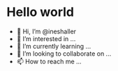 # Hello world


- 👋 Hi, I’m @ineshaller
- 👀 I’m interested in ...
- 🌱 I’m currently learning ...
- 💞️ I’m looking to collaborate on ...
- 📫 How to reach me ...

<!---
ineshaller/ineshaller is a ✨ special ✨ repository because its `README.md` (this file) appears on your GitHub profile.
You can click the Preview link to take a look at your changes.
--->
